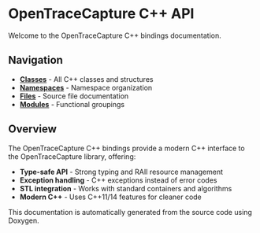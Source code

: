 # OpenTraceCapture C++ API

Welcome to the OpenTraceCapture C++ bindings documentation.

## Navigation

- **[Classes](Classes/index_classes/)** - All C++ classes and structures
- **[Namespaces](Namespaces/index_namespaces/)** - Namespace organization  
- **[Files](Files/index_files/)** - Source file documentation
- **[Modules](Modules/index_groups/)** - Functional groupings

## Overview

The OpenTraceCapture C++ bindings provide a modern C++ interface to the OpenTraceCapture library, offering:

- **Type-safe API** - Strong typing and RAII resource management
- **Exception handling** - C++ exceptions instead of error codes
- **STL integration** - Works with standard containers and algorithms
- **Modern C++** - Uses C++11/14 features for cleaner code

This documentation is automatically generated from the source code using Doxygen.
